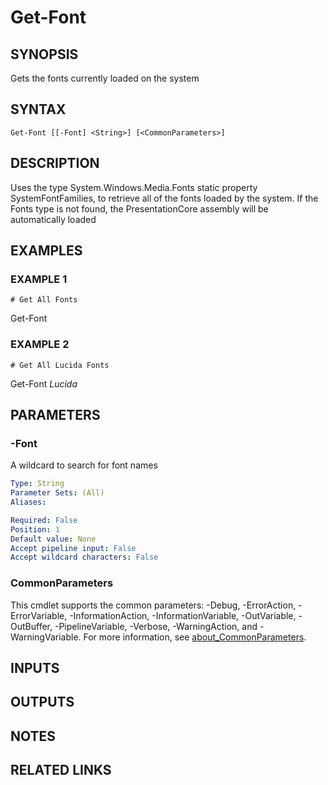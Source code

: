 ﻿---
external help file: PoshFunctions-help.xml
Module Name: poshfunctions
online version: http://wonkysoftware.appspot.com
schema: 2.0.0
---

# Get-Font

## SYNOPSIS
Gets the fonts currently loaded on the system

## SYNTAX

```
Get-Font [[-Font] <String>] [<CommonParameters>]
```

## DESCRIPTION
Uses the type System.Windows.Media.Fonts static property SystemFontFamilies,
to retrieve all of the fonts loaded by the system. 
If the Fonts type is not found,
the PresentationCore assembly will be automatically loaded

## EXAMPLES

### EXAMPLE 1
```
# Get All Fonts
```

Get-Font

### EXAMPLE 2
```
# Get All Lucida Fonts
```

Get-Font *Lucida*

## PARAMETERS

### -Font
A wildcard to search for font names

```yaml
Type: String
Parameter Sets: (All)
Aliases:

Required: False
Position: 1
Default value: None
Accept pipeline input: False
Accept wildcard characters: False
```

### CommonParameters
This cmdlet supports the common parameters: -Debug, -ErrorAction, -ErrorVariable, -InformationAction, -InformationVariable, -OutVariable, -OutBuffer, -PipelineVariable, -Verbose, -WarningAction, and -WarningVariable. For more information, see [about_CommonParameters](http://go.microsoft.com/fwlink/?LinkID=113216).

## INPUTS

## OUTPUTS

## NOTES

## RELATED LINKS
